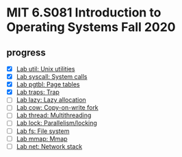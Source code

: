 # MIT 6.S081 Introduction to Operating Systems Fall 2020

## progress

- [x] [Lab util: Unix utilities](https://github.com/gaofanfei/xv6-riscv-fall20/tree/util)
- [x] [Lab syscall: System calls](https://github.com/gaofanfei/xv6-riscv-fall20/tree/syscall)
- [x] [Lab pgtbl: Page tables](https://github.com/gaofanfei/xv6-riscv-fall20/tree/pgtbl)
- [x] [Lab traps: Trap](https://github.com/gaofanfei/xv6-riscv-fall20/tree/traps)
- [ ] [Lab lazy: Lazy allocation](https://github.com/gaofanfei/xv6-riscv-fall20/tree/lazy)
- [ ] [Lab cow: Copy-on-write fork](https://github.com/gaofanfei/xv6-riscv-fall20/tree/cow)
- [ ] [Lab thread: Multithreading](https://github.com/gaofanfei/xv6-riscv-fall20/tree/thread)
- [ ] [Lab lock: Parallelism/locking](https://github.com/gaofanfei/xv6-riscv-fall20/tree/lock)
- [ ] [Lab fs: File system](https://pdos.csail.mit.edu/6.828/2020/labs/fs.html)
- [ ] [Lab mmap: Mmap](https://pdos.csail.mit.edu/6.828/2020/labs/mmap.html)
- [ ] [Lab net: Network stack](https://pdos.csail.mit.edu/6.828/2020/labs/net.html)
